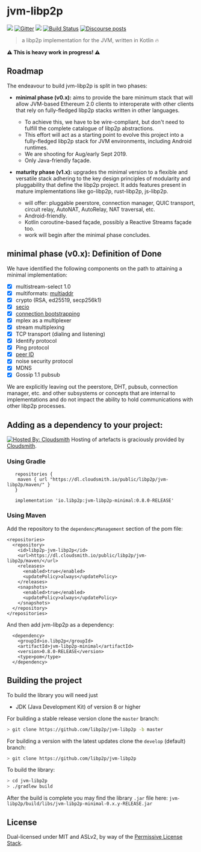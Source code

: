 # jvm-libp2p

[![](https://img.shields.io/badge/project-libp2p-yellow.svg?style=flat-square)](https://libp2p.io/)
[![Gitter](https://img.shields.io/gitter/room/libp2p/jvm-libp2p.svg)](https://gitter.im/jvm-libp2p/community)
[![](https://img.shields.io/badge/freenode-%23libp2p-yellow.svg?style=flat-square)](http://webchat.freenode.net/?channels=%23libp2p)
[![Build Status](https://travis-ci.com/libp2p/jvm-libp2p.svg?branch=master)](https://travis-ci.com/libp2p/jvm-libp2p)
[![Discourse posts](https://img.shields.io/discourse/https/discuss.libp2p.io/posts.svg)](https://discuss.libp2p.io)

> a libp2p implementation for the JVM, written in Kotlin 🔥

**⚠️ This is heavy work in progress! ⚠**

## Roadmap

The endeavour to build jvm-libp2p is split in two phases:

* **minimal phase (v0.x):** aims to provide the bare minimum stack that will
  allow JVM-based Ethereum 2.0 clients to interoperate with other clients that
  rely on fully-fledged libp2p stacks written in other languages.
    * To achieve this, we have to be wire-compliant, but don't need to fulfill
      the complete catalogue of libp2p abstractions.
    * This effort will act as a starting point to evolve this project into a
      fully-fledged libp2p stack for JVM environments, including Android
      runtimes.
    * We are shooting for Aug/early Sept 2019.
    * Only Java-friendly façade.

* **maturity phase (v1.x):** upgrades the minimal version to a flexible and
  versatile stack adhering to the key design principles of modularity and
  pluggability that define the libp2p project. It adds features present in
  mature implementations like go-libp2p, rust-libp2p, js-libp2p.
    * will offer: pluggable peerstore, connection manager, QUIC transport,
      circuit relay, AutoNAT, AutoRelay, NAT traversal, etc.
    * Android-friendly.
    * Kotlin coroutine-based façade, possibly a Reactive Streams façade too.
    * work will begin after the minimal phase concludes.

## minimal phase (v0.x): Definition of Done

We have identified the following components on the path to attaining a minimal
implementation:

- [X] multistream-select 1.0
- [X] multiformats: [multiaddr](https://github.com/multiformats/multiaddr)
- [X] crypto (RSA, ed25519, secp256k1)
- [X] [secio](https://github.com/libp2p/specs/pull/106)
- [X] [connection bootstrapping](https://github.com/libp2p/specs/pull/168)
- [X] mplex as a multiplexer
- [X] stream multiplexing
- [X] TCP transport (dialing and listening)
- [X] Identify protocol
- [X] Ping protocol
- [X] [peer ID](https://github.com/libp2p/specs/pull/100)
- [X] noise security protocol
- [X] MDNS
- [X] Gossip 1.1 pubsub 

We are explicitly leaving out the peerstore, DHT, pubsub, connection manager,
etc. and other subsystems or concepts that are internal to implementations and
do not impact the ability to hold communications with other libp2p processes.

## Adding as a dependency to your project:

[![Hosted By: Cloudsmith](https://img.shields.io/badge/OSS%20hosting%20by-cloudsmith-blue?logo=cloudsmith&style=flat-square)](https://cloudsmith.com) 
Hosting of artefacts is graciously provided by [Cloudsmith](https://cloudsmith.com).

### Using Gradle
```
   repositories {
    maven { url "https://dl.cloudsmith.io/public/libp2p/jvm-libp2p/maven/" }
   }

   implementation 'io.libp2p:jvm-libp2p-minimal:0.8.0-RELEASE'
```
### Using Maven
Add the repository to the `dependencyManagement` section of the pom file:
```
<repositories>
  <repository>
    <id>libp2p-jvm-libp2p</id>
    <url>https://dl.cloudsmith.io/public/libp2p/jvm-libp2p/maven/</url>
    <releases>
      <enabled>true</enabled>
      <updatePolicy>always</updatePolicy>
    </releases>
    <snapshots>
      <enabled>true</enabled>
      <updatePolicy>always</updatePolicy>
    </snapshots>
  </repository>
</repositories>
```

And then add jvm-libp2p as a dependency:
``` 
  <dependency>
    <groupId>io.libp2p</groupId>
    <artifactId>jvm-libp2p-minimal</artifactId>
    <version>0.8.0-RELEASE</version>
    <type>pom</type>
  </dependency>
```



## Building the project 

To build the library you will need just 
- JDK (Java Development Kit) of version 8 or higher
 
For building a stable release version clone the `master` branch:  
```bash
> git clone https://github.com/libp2p/jvm-libp2p -b master
```
For building a version with the latest updates clone the `develop` (default) branch:
```bash
> git clone https://github.com/libp2p/jvm-libp2p
```

To build the library:
```bash
> cd jvm-libp2p
> ./gradlew build 
```

After the build is complete you may find the library `.jar` file here: `jvm-libp2p/build/libs/jvm-libp2p-minimal-0.x.y-RELEASE.jar`

## License

Dual-licensed under MIT and ASLv2, by way of the [Permissive License
Stack](https://protocol.ai/blog/announcing-the-permissive-license-stack/).
